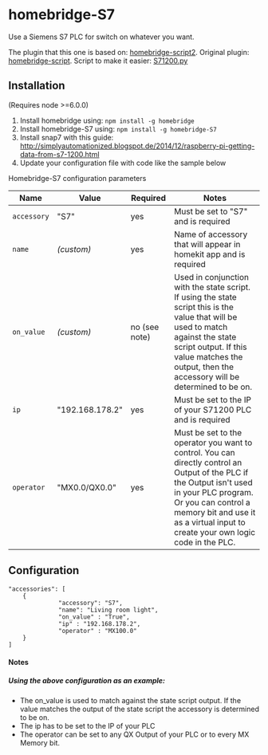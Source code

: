 homebridge-S7
==============

Use a Siemens S7 PLC for switch on whatever you want.

The plugin that this one is based on: [homebridge-script2](https://github.com/pponce/homebridge-script2).
Original plugin: [homebridge-script](https://github.com/xxcombat/homebridge-script).
Script to make it easier: [S71200.py](https://github.com/SimplyAutomationized/raspberrypi/raw/master/S7-1200pi/S71200.py)

## Installation
(Requires node >=6.0.0)

1. Install homebridge using: `npm install -g homebridge`
2. Install homebridge-S7 using: `npm install -g homebridge-S7`
3. Install snap7 with this guide: http://simplyautomationized.blogspot.de/2014/12/raspberry-pi-getting-data-from-s7-1200.html
4. Update your configuration file with code like the sample below

Homebridge-S7 configuration parameters

Name | Value | Required | Notes
----------- | ------- | --------- | --------------
`accessory` | "S7" | yes | Must be set to "S7" and is required
`name` | _(custom)_ | yes | Name of accessory that will appear in homekit app and is required
`on_value` | _(custom)_ | no (see note) | Used in conjunction with the state script. If using the state script this is the value that will be used to match against the state script output. If this value matches the output, then the accessory will be determined to be on.
`ip` | "192.168.178.2" | yes | Must be set to the IP of your S71200 PLC and is required
`operator` | "MX0.0/QX0.0" | yes | Must be set to the operator you want to control. You can directly control an Output of the PLC if the Output isn't used in your PLC program. Or you can control a memory bit and use it as a virtual input to create your own logic code in the PLC.

## Configuration

```
"accessories": [
	{
              "accessory": "S7",
              "name": "Living room light",
              "on_value" : "True",
              "ip" : "192.168.178.2",
              "operator" : "MX100.0"
	}
]
```
#### Notes
##### Using the above configuration as an example:
- The on_value is used to match against the state script output. If the value matches the output of the state script the accessory is determined to be on.
- The ip has to be set to the IP of your PLC
- The operator can be set to any QX Output of your PLC or to every MX Memory bit.
